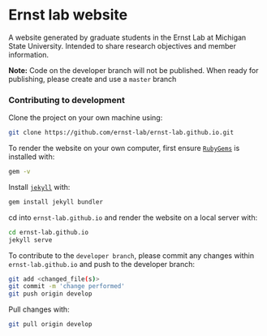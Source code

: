 # Ernst lab website

A website generated by graduate students in the Ernst Lab at Michigan State University.
Intended to share research objectives and member information.

**Note:** Code on the developer branch will not be published. When ready for publishing,
please create and use a `master` branch

### Contributing to development

Clone the project on your own machine using:

```sh
git clone https://github.com/ernst-lab/ernst-lab.github.io.git
```

To render the website on your own computer, first ensure
[`RubyGems`](https://rubygems.org/pages/download) is installed with:

```sh
gem -v
```

Install [`jekyll`](https://jekyllrb.com/) with:

```sh
gem install jekyll bundler
```

cd into `ernst-lab.github.io` and render the website on a local server with:

```sh
cd ernst-lab.github.io
jekyll serve
```

To contribute to the `developer branch`, please commit any changes within
`ernst-lab.github.io` and push to the developer branch:

```sh
git add <changed_file(s)>
git commit -m 'change performed'
git push origin develop
```

Pull changes with:

```sh
git pull origin develop
```
